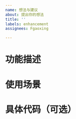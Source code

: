 ```yaml
---
name: 想法与建议
about: 提出你的想法
title: ''
labels: enhancement
assignees: Fgaoxing

---
```


# 功能描述


# 使用场景


# 具体代码（可选）
